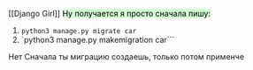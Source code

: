 [[Django Girl]]
<mark style="background: #BBFABBA6;">Ну получается я просто сначала пишу: </mark>


1) `python3 manage.py migrate car`
2) `python3 manage.py makemigration car```

Нет
Сначала ты миграцию создаешь, только потом применче